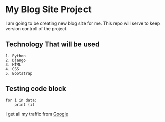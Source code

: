 My Blog Site Project
====================

I am going to be creating new blog site for me. This repo will serve to keep version controll of the project. 

Technology That will be used
----------------------------

    1. Python
    2. Django
    3. HTML
    4. CSS
    5. Bootstrap

Testing code block
------------------

    for i in data:
        print (i)


I get all my traffic from [Google](https://www.google.com/ "Google")



